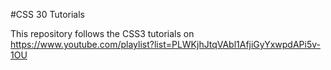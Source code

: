 #CSS 30 Tutorials

This repository follows the  CSS3 tutorials on https://www.youtube.com/playlist?list=PLWKjhJtqVAbl1AfjiGyYxwpdAPi5v-1OU
